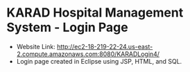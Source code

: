 # KARAD Hospital Management System - Login Page

- Website Link: http://ec2-18-219-22-24.us-east-2.compute.amazonaws.com:8080/KARADLogin4/
- Login page created in Eclipse using JSP, HTML, and SQL.
